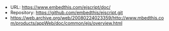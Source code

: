 * URL: https://www.embedthis.com/ejscript/doc/
* Repository: https://github.com/embedthis/ejscript.git
* https://web.archive.org/web/20080224023359/http://www.mbedthis.com/products/appWeb/doc/common/ejs/overview.html
